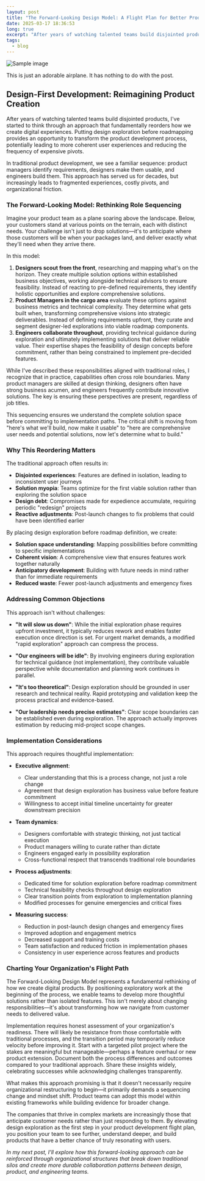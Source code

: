 ```yaml
---
layout: post
title: "The Forward-Looking Design Model: A Flight Plan for Better Products"
date: 2025-03-17 18:36:53
long: true
excerpt: "After years of watching talented teams build disjointed products, I've started to think through an approach that fundamentally reorders how we create digital experiences. Putting design exploration before roadmapping and implementing temporary cross-functional teams provides an opportunity to transform the product development process, leading to more coherent user experiences and fewer expensive pivots."
tags:
  - blog
---
```


<div class="md-image-container">
  <img src="https://aerocorner.com/wp-content/uploads/2020/02/Airbus-A330-743L-22Beluga-XL22.png" alt="Sample image">
  <div class="accordion-caption">
    <p>This is just an adorable airplane. It has nothing to do with the post.</p>
  </div>
</div>

## Design-First Development: Reimagining Product Creation

After years of watching talented teams build disjointed products, I've started to think through an approach that fundamentally reorders how we create digital experiences. Putting design exploration before roadmapping provides an opportunity to transform the product development process, potentially leading to more coherent user experiences and reducing the frequency of expensive pivots.

In traditional product development, we see a familiar sequence: product managers identify requirements, designers make them usable, and engineers build them. This approach has served us for decades, but increasingly leads to fragmented experiences, costly pivots, and organizational friction.

### The Forward-Looking Model: Rethinking Role Sequencing

Imagine your product team as a plane soaring above the landscape. Below, your customers stand at various points on the terrain, each with distinct needs. Your challenge isn't just to drop solutions—it's to anticipate where those customers will be when your packages land, and deliver exactly what they'll need when they arrive there.

In this model:

1. **Designers scout from the front**, researching and mapping what's on the horizon. They create multiple solution options within established business objectives, working alongside technical advisors to ensure feasibility. Instead of reacting to pre-defined requirements, they identify holistic opportunities and explore comprehensive solutions.
2. **Product Managers in the cargo area** evaluate these options against business metrics and technical complexity. They determine what gets built when, transforming comprehensive visions into strategic deliverables. Instead of defining requirements upfront, they curate and segment designer-led explorations into viable roadmap components.
3. **Engineers collaborate throughout**, providing technical guidance during exploration and ultimately implementing solutions that deliver reliable value. Their expertise shapes the feasibility of design concepts before commitment, rather than being constrained to implement pre-decided features.

While I've described these responsibilities aligned with traditional roles, I recognize that in practice, capabilities often cross role boundaries. Many product managers are skilled at design thinking, designers often have strong business acumen, and engineers frequently contribute innovative solutions. The key is ensuring these perspectives are present, regardless of job titles.

This sequencing ensures we understand the complete solution space before committing to implementation paths. The critical shift is moving from "here's what we'll build, now make it usable" to "here are comprehensive user needs and potential solutions, now let's determine what to build."

### Why This Reordering Matters

The traditional approach often results in:

- **Disjointed experiences**: Features are defined in isolation, leading to inconsistent user journeys
- **Solution myopia**: Teams optimize for the first viable solution rather than exploring the solution space
- **Design debt**: Compromises made for expedience accumulate, requiring periodic "redesign" projects
- **Reactive adjustments**: Post-launch changes to fix problems that could have been identified earlier

By placing design exploration before roadmap definition, we create:

- **Solution space understanding**: Mapping possibilities before committing to specific implementations
- **Coherent vision**: A comprehensive view that ensures features work together naturally
- **Anticipatory development**: Building with future needs in mind rather than for immediate requirements
- **Reduced waste**: Fewer post-launch adjustments and emergency fixes

### Addressing Common Objections

This approach isn't without challenges:

- **"It will slow us down"**: While the initial exploration phase requires upfront investment, it typically reduces rework and enables faster execution once direction is set. For urgent market demands, a modified "rapid exploration" approach can compress the process.

- **"Our engineers will be idle"**: By involving engineers during exploration for technical guidance (not implementation), they contribute valuable perspective while documentation and planning work continues in parallel.

- **"It's too theoretical"**: Design exploration should be grounded in user research and technical reality. Rapid prototyping and validation keep the process practical and evidence-based.

- **"Our leadership needs precise estimates"**: Clear scope boundaries can be established even during exploration. The approach actually improves estimation by reducing mid-project scope changes.

### Implementation Considerations

This approach requires thoughtful implementation:

- **Executive alignment**:
  - Clear understanding that this is a process change, not just a role change
  - Agreement that design exploration has business value before feature commitment
  - Willingness to accept initial timeline uncertainty for greater downstream precision

- **Team dynamics**:
  - Designers comfortable with strategic thinking, not just tactical execution
  - Product managers willing to curate rather than dictate
  - Engineers engaged early in possibility exploration
  - Cross-functional respect that transcends traditional role boundaries

- **Process adjustments**:
  - Dedicated time for solution exploration before roadmap commitment
  - Technical feasibility checks throughout design exploration
  - Clear transition points from exploration to implementation planning
  - Modified processes for genuine emergencies and critical fixes

- **Measuring success**:
  - Reduction in post-launch design changes and emergency fixes
  - Improved adoption and engagement metrics
  - Decreased support and training costs
  - Team satisfaction and reduced friction in implementation phases
  - Consistency in user experience across features and products

### Charting Your Organization's Flight Path

The Forward-Looking Design Model represents a fundamental rethinking of how we create digital products. By positioning exploratory work at the beginning of the process, we enable teams to develop more thoughtful solutions rather than isolated features. This isn't merely about changing responsibilities—it's about transforming how we navigate from customer needs to delivered value.

Implementation requires honest assessment of your organization's readiness. There will likely be resistance from those comfortable with traditional processes, and the transition period may temporarily reduce velocity before improving it. Start with a targeted pilot project where the stakes are meaningful but manageable—perhaps a feature overhaul or new product extension. Document both the process differences and outcomes compared to your traditional approach. Share these insights widely, celebrating successes while acknowledging challenges transparently.

What makes this approach promising is that it doesn't necessarily require organizational restructuring to begin—it primarily demands a sequencing change and mindset shift. Product teams can adopt this model within existing frameworks while building evidence for broader change.

The companies that thrive in complex markets are increasingly those that anticipate customer needs rather than just responding to them. By elevating design exploration as the first step in your product development flight plan, you position your team to see further, understand deeper, and build products that have a better chance of truly resonating with users.

_In my next post, I'll explore how this forward-looking approach can be reinforced through organizational structures that break down traditional silos and create more durable collaboration patterns between design, product, and engineering teams._
